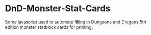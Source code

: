 # DnD-Monster-Stat-Cards
Some javascript used to automate filling in Dungeons and Dragons 5th edition monster statblock cards for printing.
